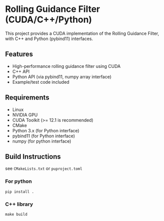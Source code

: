 # Rolling Guidance Filter (CUDA/C++/Python)

This project provides a CUDA implementation of the Rolling Guidance Filter, with C++ and Python (pybind11) interfaces.

## Features

- High-performance rolling guidance filter using CUDA
- C++ API
- Python API (via pybind11, numpy array interface)
- Example/test code included

## Requirements

- Linux
- NVIDIA GPU
- CUDA Toolkit (>= 12.1 is recommended)
- CMake
- Python 3.x (for Python interface)
- pybind11 (for Python interface)
- numpy (for python interface)

## Build Instructions

see `CMakeLists.txt` or `puproject.toml` 

### For python

```
pip install .
```

### C++ library

```
make build
```
